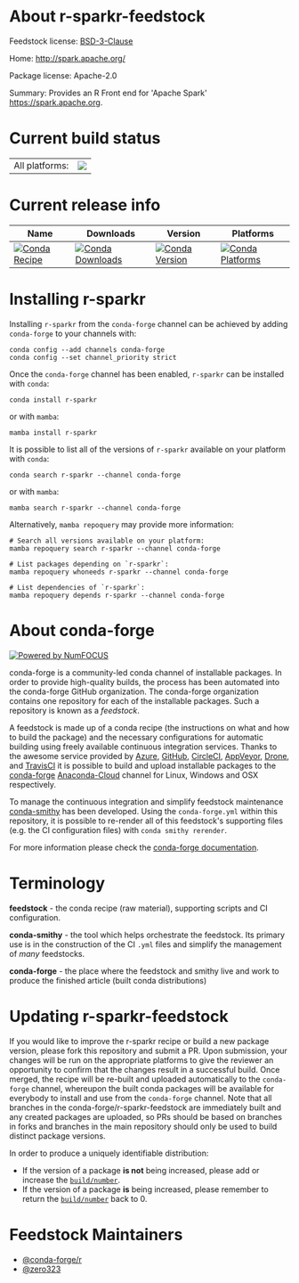About r-sparkr-feedstock
========================

Feedstock license: [BSD-3-Clause](https://github.com/conda-forge/r-sparkr-feedstock/blob/main/LICENSE.txt)

Home: http://spark.apache.org/

Package license: Apache-2.0

Summary: Provides an R Front end for 'Apache Spark' <https://spark.apache.org>.

Current build status
====================


<table><tr><td>All platforms:</td>
    <td>
      <a href="https://dev.azure.com/conda-forge/feedstock-builds/_build/latest?definitionId=14834&branchName=main">
        <img src="https://dev.azure.com/conda-forge/feedstock-builds/_apis/build/status/r-sparkr-feedstock?branchName=main">
      </a>
    </td>
  </tr>
</table>

Current release info
====================

| Name | Downloads | Version | Platforms |
| --- | --- | --- | --- |
| [![Conda Recipe](https://img.shields.io/badge/recipe-r--sparkr-green.svg)](https://anaconda.org/conda-forge/r-sparkr) | [![Conda Downloads](https://img.shields.io/conda/dn/conda-forge/r-sparkr.svg)](https://anaconda.org/conda-forge/r-sparkr) | [![Conda Version](https://img.shields.io/conda/vn/conda-forge/r-sparkr.svg)](https://anaconda.org/conda-forge/r-sparkr) | [![Conda Platforms](https://img.shields.io/conda/pn/conda-forge/r-sparkr.svg)](https://anaconda.org/conda-forge/r-sparkr) |

Installing r-sparkr
===================

Installing `r-sparkr` from the `conda-forge` channel can be achieved by adding `conda-forge` to your channels with:

```
conda config --add channels conda-forge
conda config --set channel_priority strict
```

Once the `conda-forge` channel has been enabled, `r-sparkr` can be installed with `conda`:

```
conda install r-sparkr
```

or with `mamba`:

```
mamba install r-sparkr
```

It is possible to list all of the versions of `r-sparkr` available on your platform with `conda`:

```
conda search r-sparkr --channel conda-forge
```

or with `mamba`:

```
mamba search r-sparkr --channel conda-forge
```

Alternatively, `mamba repoquery` may provide more information:

```
# Search all versions available on your platform:
mamba repoquery search r-sparkr --channel conda-forge

# List packages depending on `r-sparkr`:
mamba repoquery whoneeds r-sparkr --channel conda-forge

# List dependencies of `r-sparkr`:
mamba repoquery depends r-sparkr --channel conda-forge
```


About conda-forge
=================

[![Powered by
NumFOCUS](https://img.shields.io/badge/powered%20by-NumFOCUS-orange.svg?style=flat&colorA=E1523D&colorB=007D8A)](https://numfocus.org)

conda-forge is a community-led conda channel of installable packages.
In order to provide high-quality builds, the process has been automated into the
conda-forge GitHub organization. The conda-forge organization contains one repository
for each of the installable packages. Such a repository is known as a *feedstock*.

A feedstock is made up of a conda recipe (the instructions on what and how to build
the package) and the necessary configurations for automatic building using freely
available continuous integration services. Thanks to the awesome service provided by
[Azure](https://azure.microsoft.com/en-us/services/devops/), [GitHub](https://github.com/),
[CircleCI](https://circleci.com/), [AppVeyor](https://www.appveyor.com/),
[Drone](https://cloud.drone.io/welcome), and [TravisCI](https://travis-ci.com/)
it is possible to build and upload installable packages to the
[conda-forge](https://anaconda.org/conda-forge) [Anaconda-Cloud](https://anaconda.org/)
channel for Linux, Windows and OSX respectively.

To manage the continuous integration and simplify feedstock maintenance
[conda-smithy](https://github.com/conda-forge/conda-smithy) has been developed.
Using the ``conda-forge.yml`` within this repository, it is possible to re-render all of
this feedstock's supporting files (e.g. the CI configuration files) with ``conda smithy rerender``.

For more information please check the [conda-forge documentation](https://conda-forge.org/docs/).

Terminology
===========

**feedstock** - the conda recipe (raw material), supporting scripts and CI configuration.

**conda-smithy** - the tool which helps orchestrate the feedstock.
                   Its primary use is in the construction of the CI ``.yml`` files
                   and simplify the management of *many* feedstocks.

**conda-forge** - the place where the feedstock and smithy live and work to
                  produce the finished article (built conda distributions)


Updating r-sparkr-feedstock
===========================

If you would like to improve the r-sparkr recipe or build a new
package version, please fork this repository and submit a PR. Upon submission,
your changes will be run on the appropriate platforms to give the reviewer an
opportunity to confirm that the changes result in a successful build. Once
merged, the recipe will be re-built and uploaded automatically to the
`conda-forge` channel, whereupon the built conda packages will be available for
everybody to install and use from the `conda-forge` channel.
Note that all branches in the conda-forge/r-sparkr-feedstock are
immediately built and any created packages are uploaded, so PRs should be based
on branches in forks and branches in the main repository should only be used to
build distinct package versions.

In order to produce a uniquely identifiable distribution:
 * If the version of a package **is not** being increased, please add or increase
   the [``build/number``](https://docs.conda.io/projects/conda-build/en/latest/resources/define-metadata.html#build-number-and-string).
 * If the version of a package **is** being increased, please remember to return
   the [``build/number``](https://docs.conda.io/projects/conda-build/en/latest/resources/define-metadata.html#build-number-and-string)
   back to 0.

Feedstock Maintainers
=====================

* [@conda-forge/r](https://github.com/conda-forge/r/)
* [@zero323](https://github.com/zero323/)

